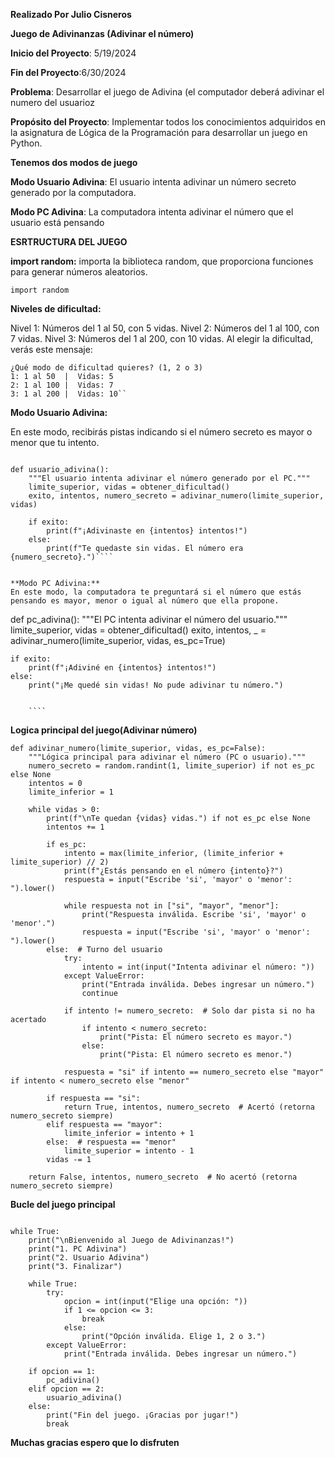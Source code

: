 **Realizado Por Julio Cisneros**

**Juego de Adivinanzas (Adivinar el número)**

**Inicio del Proyecto**: 5/19/2024

**Fin del Proyecto**:6/30/2024

**Problema**: Desarrollar el juego de Adivina  (el computador deberá adivinar el numero del usuarioz

**Propósito del Proyecto**: Implementar todos los conocimientos adquiridos en la asignatura de Lógica de la Programación para desarrollar un juego en Python.

**Tenemos dos modos de juego**

**Modo Usuario Adivina**: El usuario intenta adivinar un número secreto generado por la computadora.

**Modo PC Adivina**: La computadora intenta adivinar el número que el usuario está pensando



**ESRTRUCTURA DEL JUEGO**

**import random:** importa la biblioteca random, que proporciona funciones para generar números aleatorios.
````
import random
````




**Niveles de dificultad:**

Nivel 1: Números del 1 al 50, con 5 vidas.
Nivel 2: Números del 1 al 100, con 7 vidas.
Nivel 3: Números del 1 al 200, con 10 vidas.
Al elegir la dificultad, verás este mensaje:
````
¿Qué modo de dificultad quieres? (1, 2 o 3)
1: 1 al 50  |  Vidas: 5
2: 1 al 100 |  Vidas: 7
3: 1 al 200 |  Vidas: 10``
````
**Modo Usuario Adivina:**

En este modo, recibirás pistas indicando si el número secreto es mayor o menor que tu intento.
````

def usuario_adivina():
    """El usuario intenta adivinar el número generado por el PC."""
    limite_superior, vidas = obtener_dificultad()
    exito, intentos, numero_secreto = adivinar_numero(limite_superior, vidas)

    if exito:
        print(f"¡Adivinaste en {intentos} intentos!")
    else:
        print(f"Te quedaste sin vidas. El número era {numero_secreto}.")````


**Modo PC Adivina:**
En este modo, la computadora te preguntará si el número que estás pensando es mayor, menor o igual al número que ella propone.
````
def pc_adivina():
    """El PC intenta adivinar el número del usuario."""
    limite_superior, vidas = obtener_dificultad()
    exito, intentos, _ = adivinar_numero(limite_superior, vidas, es_pc=True)  

    if exito:
        print(f"¡Adiviné en {intentos} intentos!")
    else:
        print("¡Me quedé sin vidas! No pude adivinar tu número.") 
		
		
		````
**Logica principal del juego(Adivinar número)**
````
def adivinar_numero(limite_superior, vidas, es_pc=False):
    """Lógica principal para adivinar el número (PC o usuario)."""
    numero_secreto = random.randint(1, limite_superior) if not es_pc else None
    intentos = 0
    limite_inferior = 1

    while vidas > 0:
        print(f"\nTe quedan {vidas} vidas.") if not es_pc else None
        intentos += 1

        if es_pc:
            intento = max(limite_inferior, (limite_inferior + limite_superior) // 2)
            print(f"¿Estás pensando en el número {intento}?")
            respuesta = input("Escribe 'si', 'mayor' o 'menor': ").lower()

            while respuesta not in ["si", "mayor", "menor"]:
                print("Respuesta inválida. Escribe 'si', 'mayor' o 'menor'.")
                respuesta = input("Escribe 'si', 'mayor' o 'menor': ").lower()
        else:  # Turno del usuario
            try:
                intento = int(input("Intenta adivinar el número: "))
            except ValueError:
                print("Entrada inválida. Debes ingresar un número.")
                continue

            if intento != numero_secreto:  # Solo dar pista si no ha acertado
                if intento < numero_secreto:
                    print("Pista: El número secreto es mayor.")
                else:
                    print("Pista: El número secreto es menor.")

            respuesta = "si" if intento == numero_secreto else "mayor" if intento < numero_secreto else "menor"

        if respuesta == "si":
            return True, intentos, numero_secreto  # Acertó (retorna numero_secreto siempre)
        elif respuesta == "mayor":
            limite_inferior = intento + 1
        else:  # respuesta == "menor"
            limite_superior = intento - 1
        vidas -= 1

    return False, intentos, numero_secreto  # No acertó (retorna numero_secreto siempre)

````
**Bucle del juego principal**
````

while True:
    print("\nBienvenido al Juego de Adivinanzas!")
    print("1. PC Adivina")
    print("2. Usuario Adivina")
    print("3. Finalizar")

    while True:
        try:
            opcion = int(input("Elige una opción: "))
            if 1 <= opcion <= 3:
                break
            else:
                print("Opción inválida. Elige 1, 2 o 3.")
        except ValueError:
            print("Entrada inválida. Debes ingresar un número.")

    if opcion == 1:
        pc_adivina()
    elif opcion == 2:
        usuario_adivina()
    else:
        print("Fin del juego. ¡Gracias por jugar!")
        break
````
**Muchas gracias espero que lo disfruten**
